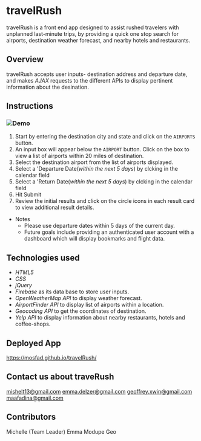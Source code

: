 # travelRush

travelRush is a front end app designed to assist rushed travelers with unplanned last-minute trips, by providing a quick one stop search for airports, destination weather forecast, and nearby hotels and restaurants.

## Overview

travelRush accepts user inputs- destination address and departure date, and makes _AJAX_ requests to the different APIs to display pertinent information about the desination.

## Instructions

### ![Demo](https://raw.githubusercontent.com/mosfad/travelRush/master/travelRush_demo.gif)

1. Start by entering the destination city and state and click on the `AIRPORTS` button.
2. An input box will appear below the `AIRPORT` button. Click on the box to view a list of airports within 20 miles of destination.
3. Select the destination airport from the list of airports displayed.
4. Select a 'Departure Date(_within the next 5 days_) by clcking in the calendar field
5. Select a 'Return Date(_within the next 5 days_) by clcking in the calendar field
6. Hit Submit
7. Review the initial results and click on the circle icons in each result card to view additional result details.

- Notes
  - Please use departure dates within 5 days of the current day.
  - Future goals include providing an authenticated user account with a dashboard which will display bookmarks and flight data.

## Technologies used

- _HTML5_
- _CSS_
- _jQuery_
- _Firebase_ as its data base to store user inputs.
- _OpenWeatherMap API_ to display weather forecast.
- _AirportFinder API_ to display list of airports within a location.
- _Geocoding API_ to get the coordinates of destination.
- _Yelp API_ to display information about nearby restaurants, hotels and coffee-shops.

## Deployed App

https://mosfad.github.io/travelRush/

## Contact us about traveRush

mishelt13@gmail.com emma.delzer@gmail.com geoffrey.xwin@gmail.com maafadina@gmail.com

## Contributors

Michelle (Team Leader) Emma Modupe Geo

